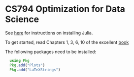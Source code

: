 # CS794 Optimization for Data Science

See [here](https://github.com/EricDarve/numerical_linear_algebra) for instructions on installing Julia.

To get started, read Chapters 1, 3, 6, 10 of the excellent [book](http://vmls-book.stanford.edu/vmls-julia-companion.pdf) 

The following packages need to be installed:
```Julia
  using Pkg 
  Pkg.add("Plots")
  Pkg.add("LaTeXStrings")
```
